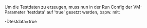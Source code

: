 Um die Testdaten zu erzeugen, muss nun in der Run Config der VM-Parameter 'testdata' auf 'true' gesetzt werden, bspw. mit: 

-Dtestdata=true
